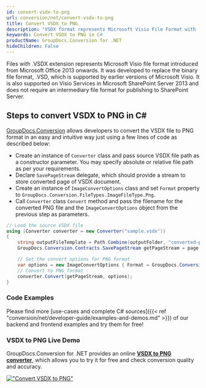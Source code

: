 ```yaml
---
id: convert-vsdx-to-png
url: conversion/net/convert-vsdx-to-png
title: Convert VSDX to PNG
description: "VSDX format represents Microsoft Visio File Format with .vsdx extension. Learn how to convert VSDX to PNG file programmatically in C# language using GroupDocs.Conversion for .NET library."
keywords: Convert VSDX to PNG in C#
productName: GroupDocs.Conversion for .NET
hideChildren: False
---
```


Files with .VSDX extension represents Microsoft Visio file format introduced from Microsoft Office 2013 onwards. It was developed to replace the binary file format, .VSD, which is supported by earlier versions of Microsoft Visio. It is also supported on Visio Services in Microsoft SharePoint Server 2013 and does not require an intermediary file format for publishing to SharePoint Server.

## Steps to convert VSDX to PNG in C#

[GroupDocs.Conversion](https://products.groupdocs.com/conversion/net) allows developers to convert the VSDX file to PNG format in an easy and intuitive way just using a few lines of code as described below:

* Create an instance of `Converter` class and pass source VSDX file path as a constructor parameter. You may specify absolute or relative file path as per your requirements. 
* Declare `SavePageStream` delegate, which should provide a stream to store converted page of VSDX document.
* Create an instance of `ImageConvertOptions` class and set `Format` property to `GroupDocs.Conversion.FileTypes.ImageFileType.Png`.
* Call `Converter` class `Convert` method and pass the filename for the converted PNG file and the `ImageConvertOptions` object from the previous step as parameters.

```csharp
// Load the source VSDX file
using (Converter converter = new Converter("sample.vsdx"))
{
    string outputFileTemplate = Path.Combine(outputFolder, "converted-page-{0}.png");
    GroupDocs.Conversion.Contracts.SavePageStream getPageStream = page => new FileStream(string.Format(outputFileTemplate, page), FileMode.Create);

    // Set the convert options for PNG format
    var options = new ImageConvertOptions { Format = GroupDocs.Conversion.FileTypes.ImageFileType.Png };   
    // Convert to PNG format
    converter.Convert(getPageStream, options);
}
```

### Code Examples

Please find more [use-cases and complete C# sources]({{< ref "conversion/net/developer-guide/examples-and-demos.md" >}}) of our backend and frontend examples and try them for free!

### VSDX to PNG Live Demo

GroupDocs.Conversion for .NET provides an online [**VSDX to PNG converter**](https://products.groupdocs.app/conversion/vsdx-to-png), which allows you to try it for free and check conversion quality and accuracy.

[!["Convert VSDX to PNG"](conversion/net/images/convert-to-png/convert-vsdx-to-png.png)](https://products.groupdocs.app/conversion/vsdx-to-png)